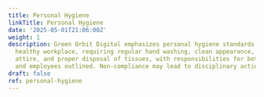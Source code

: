 ```yaml
---
title: Personal Hygiene
linkTitle: Personal Hygiene
date: '2025-05-01T21:06:00Z'
weight: 1
description: Green Orbit Digital emphasizes personal hygiene standards to ensure a
  healthy workplace, requiring regular hand washing, clean appearance, appropriate
  attire, and proper disposal of tissues, with responsibilities for both management
  and employees outlined. Non-compliance may lead to disciplinary action.
draft: false
ref: personal-hygiene
---
```


